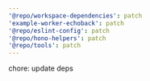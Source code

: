 ```yaml
---
'@repo/workspace-dependencies': patch
'example-worker-echoback': patch
'@repo/eslint-config': patch
'@repo/hono-helpers': patch
'@repo/tools': patch
---
```


chore: update deps
